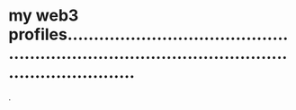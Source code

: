# my web3 profiles.......................................................................................................................
.
